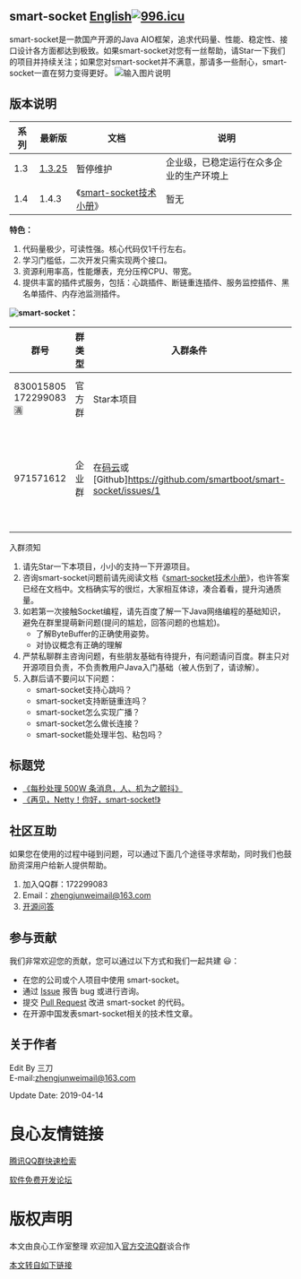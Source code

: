 ## smart-socket [English](README_EN.md)[![996.icu](https://img.shields.io/badge/link-996.icu-red.svg)](https://996.icu)
smart-socket是一款国产开源的Java AIO框架，追求代码量、性能、稳定性、接口设计各方面都达到极致。如果smart-socket对您有一丝帮助，请Star一下我们的项目并持续关注；如果您对smart-socket并不满意，那请多一些耐心，smart-socket一直在努力变得更好。
![输入图片说明](https://images.gitee.com/uploads/images/2019/0711/142007_9a939ee3_351975.png "在这里输入图片标题")
## 版本说明

|  系列  | 最新版   |  文档  | 说明 |
| -- | -- | -- | -- |
|  1.3  |  [1.3.25](http://u.720life.cn/g/7ce2d2ef6590cc535c0771ea8b234faeb326ae1cdebeac2489768a7f46dda1a4a679e0d032dae8c5736772015260de329753ce98d35d67ec7684c9f4cdc1bbfbfdaddb3bb61997ea79a7819b3d0a0c21)  |  暂停维护  | 企业级，已稳定运行在众多企业的生产环境上 |
|  1.4  |   1.4.3 |  《[smart-socket技术小册](http://u.720life.cn/g/00bca85b20f9bd0746368088830cdea8e0b77ed61e8b8fea3027f24e98811025)》 |暂无|

**特色：**
1. 代码量极少，可读性强。核心代码仅1千行左右。
2. 学习门槛低，二次开发只需实现两个接口。
3. 资源利用率高，性能爆表，充分压榨CPU、带宽。
4. 提供丰富的插件式服务，包括：心跳插件、断链重连插件、服务监控插件、黑名单插件、内存池监测插件。


**![smart\-socket](//pub.idqqimg.com/wpa/images/group.png)：**

|  群号  | 群类型   |  入群条件  | 福利 |
| -- | -- | -- | -- |
|  830015805 172299083🈵  |  官方群  |  Star本项目  | 与作者交流smart-socket |
|  971571612  |   企业群 |   在[码云](http://u.720life.cn/g/2e71d0f0a5c601172267ba20d3a43c6ed58d661652530124bc457132b64b3143fce518cb63220304ff899d25d2f8d66f1d0d83b4106c39ab8441a82aa156f5a9)或[Github]https://github.com/smartboot/smart-socket/issues/1 |群员全部是smart-socket的精准用户，方便同行交流|

入群须知
1. 请先Star一下本项目，小小的支持一下开源项目。
2. 咨询smart-socket问题前请先阅读文档《[smart-socket技术小册](http://u.720life.cn/g/00bca85b20f9bd0746368088830cdea8032e86f526c79235925bdbc2bb4a6c6a1f2e6b166596f92dfd8679bb56d44f09)》，也许答案已经在文档中。文档确实写的很烂，大家相互体谅，凑合着看，提升沟通质量。
3. 如若第一次接触Socket编程，请先百度了解一下Java网络编程的基础知识，避免在群里提萌新问题(提问的尴尬，回答问题的也尴尬)。
    - 了解ByteBuffer的正确使用姿势。
    - 对协议概念有正确的理解
4. 严禁私聊群主咨询问题，有些朋友基础有待提升，有问题请问百度。群主只对开源项目负责，不负责教用户Java入门基础（被人伤到了，请谅解）。
5. 入群后请不要问以下问题：          
    - smart-socket支持心跳吗？
    - smart-socket支持断链重连吗？
    - smart-socket怎么实现广播？
    - smart-socket怎么做长连接？
    - smart-socket能处理半包、粘包吗？


## 标题党
- [《每秒处理 500W 条消息，人、机为之颤抖》](http://u.720life.cn/g/1dbc517b01e71dde51eaf55b6f5fa83342e25fc9a1469857d551c296cc273b1ab7e11c3d57a5115a1bfb7d15a6ce2ca4f4e8f9a61989717ee56dbf7a371f0be0)
- [《再见，Netty！你好，smart-socket!》](http://u.720life.cn/g/a88615b97db01a1ba3d626afe31cb1731acf8a2e7222deeecb29eb916a9d42a182d84553133a1dd91922563efb8d475c)

## 社区互助
如果您在使用的过程中碰到问题，可以通过下面几个途径寻求帮助，同时我们也鼓励资深用户给新人提供帮助。

1. 加入QQ群：172299083
2. Email：zhengjunweimail@163.com
3. [开源问答](http://u.720life.cn/g/1dbc517b01e71dde51eaf55b6f5fa83387d0b98cc5171fc0b7e222dfc1e6a2c50dc66587dadcf23f227f3053a3979174e2dcfbef9a95b73289cb9388d528e56a)

## 参与贡献
我们非常欢迎您的贡献，您可以通过以下方式和我们一起共建 :smiley:：

- 在您的公司或个人项目中使用 smart-socket。
- 通过 [Issue](http://u.720life.cn/g/2e71d0f0a5c601172267ba20d3a43c6ed58d661652530124bc457132b64b31433a867bbbba267defa62d9a75d182d39e) 报告 bug 或进行咨询。
- 提交 [Pull Request](http://u.720life.cn/g/2e71d0f0a5c601172267ba20d3a43c6ed58d661652530124bc457132b64b3143dc25dc45bfecdccf8e3461144579e78f) 改进 smart-socket 的代码。
- 在开源中国发表smart-socket相关的技术性文章。


## 关于作者
Edit By 三刀  
E-mail:zhengjunweimail@163.com  


Update Date: 2019-04-14


 # 良心友情链接

[腾讯QQ群快速检索](http://u.720life.cn/s/8cf73f7c)

[软件免费开发论坛](http://u.720life.cn/s/bbb01dc0)

# 版权声明 

本文由良心工作室整理 欢迎加入[官方交流Q群](https://u.720life.cn/s/f2316816)谈合作

[本文转自如下链接](http://u.720life.cn/g/2e71d0f0a5c601172267ba20d3a43c6e22685d28e9e9a8f2eeeddda9ad987728b89f276f770cbb818db8fb28da1f3608a737ce6a896a422c9db300d12fb35243)